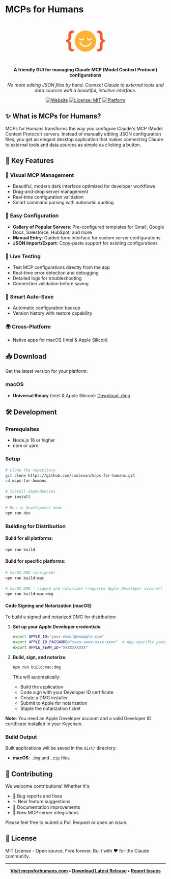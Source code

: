 # MCPs for Humans

<div align="center">
  <img src="logo.png" alt="MCPs for Humans Logo" width="128" height="128">
  
  **A friendly GUI for managing Claude MCP (Model Context Protocol) configurations**
  
  *No more editing JSON files by hand. Connect Claude to external tools and data sources with a beautiful, intuitive interface.*
  
  [![Website](https://img.shields.io/badge/Website-mcpsforhumans.com-blue)](https://mcpsforhumans.com/)
  [![License: MIT](https://img.shields.io/badge/License-MIT-yellow.svg)](https://opensource.org/licenses/MIT)
  [![Platform](https://img.shields.io/badge/Platform-macOS%20%7C%20Windows%20%7C%20Linux-lightgrey)](https://github.com/samlevan/mcps-for-humans/releases)
  
</div>

## ✨ What is MCPs for Humans?

MCPs for Humans transforms the way you configure Claude's MCP (Model Context Protocol) servers. Instead of manually editing JSON configuration files, you get an elegant desktop application that makes connecting Claude to external tools and data sources as simple as clicking a button.

## 🚀 Key Features

### 🎨 **Visual MCP Management**
- Beautiful, modern dark interface optimized for developer workflows
- Drag-and-drop server management
- Real-time configuration validation
- Smart command parsing with automatic quoting

### 🔧 **Easy Configuration**
- **Gallery of Popular Servers**: Pre-configured templates for Gmail, Google Docs, Salesforce, HubSpot, and more
- **Manual Entry**: Guided form interface for custom server configurations
- **JSON Import/Export**: Copy-paste support for existing configurations

### 🧪 **Live Testing**
- Test MCP configurations directly from the app
- Real-time error detection and debugging
- Detailed logs for troubleshooting
- Connection validation before saving

### 💾 **Smart Auto-Save**
- Automatic configuration backup
- Version history with restore capability

### 🌍 **Cross-Platform**
- Native apps for macOS (Intel & Apple Silicon)


## 📥 Download

Get the latest version for your platform:

### macOS
- **Universal Binary** (Intel & Apple Silicon): [Download .dmg](https://github.com/samlevan/mcps-for-humans/releases/latest)


## 🛠️ Development

### Prerequisites

- Node.js 16 or higher
- npm or yarn

### Setup

```bash
# Clone the repository
git clone https://github.com/samlevan/mcps-for-humans.git
cd mcps-for-humans

# Install dependencies
npm install

# Run in development mode
npm run dev
```

### Building for Distribution

#### Build for all platforms:
```bash
npm run build
```

#### Build for specific platforms:
```bash
# macOS DMG (unsigned)
npm run build:mac

# macOS DMG - signed and notarized (requires Apple Developer account)
npm run build:mac:dmg
```

#### Code Signing and Notarization (macOS)

To build a signed and notarized DMG for distribution:

1. **Set up your Apple Developer credentials**:
   ```bash
   export APPLE_ID="your.email@example.com"
   export APPLE_ID_PASSWORD="xxxx-xxxx-xxxx-xxxx"  # App-specific password
   export APPLE_TEAM_ID="XXXXXXXXXX"
   ```

2. **Build, sign, and notarize**:
   ```bash
   npm run build:mac:dmg
   ```

   This will automatically:
   - Build the application
   - Code sign with your Developer ID certificate
   - Create a DMG installer
   - Submit to Apple for notarization
   - Staple the notarization ticket

**Note**: You need an Apple Developer account and a valid Developer ID certificate installed in your Keychain.

### Build Output

Built applications will be saved in the `dist/` directory:

- **macOS**: `.dmg` and `.zip` files

## 🤝 Contributing

We welcome contributions! Whether it's:

- 🐛 Bug reports and fixes
- ✨ New feature suggestions
- 📝 Documentation improvements  
- 🔌 New MCP server integrations

Please feel free to submit a Pull Request or open an issue.

## 📜 License

MIT License - Open source. Free forever. Built with ❤️ for the Claude community.

---

<div align="center">
  
**[Visit mcpsforhumans.com](https://mcpsforhumans.com/) • [Download Latest Release](https://github.com/samlevan/mcps-for-humans/releases/latest) • [Report Issues](https://github.com/samlevan/mcps-for-humans/issues)**

</div> 